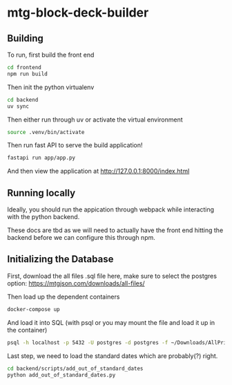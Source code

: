 # mtg-block-deck-builder


## Building

To run, first build the front end

```bash
cd frontend
npm run build
```

Then init the python virtualenv

```bash
cd backend
uv sync
```

Then either run through uv or activate the virtual environment
```bash
source .venv/bin/activate
```

Then run fast API to serve the build application!
```bash
fastapi run app/app.py
```

And then view the application at http://127.0.0.1:8000/index.html


## Running locally

Ideally, you should run the appication through webpack while interacting with the python 
backend.

These docs are tbd as we will need to actually have the front end hitting the backend 
before we can configure this through npm.

## Initializing the Database

First, download the all files .sql file here, make sure to select the postgres option:
https://mtgjson.com/downloads/all-files/


Then load up the dependent containers

```bash
docker-compose up
```

And load it into SQL (with psql or you may mount the file and load it up in the container)

```bash
psql -h localhost -p 5432 -U postgres -d postgres -f ~/Downloads/AllPrintings.psql
```

Last step, we need to load the standard dates which are probably(?) right.

```bash
cd backend/scripts/add_out_of_standard_dates
python add_out_of_standard_dates.py
```
